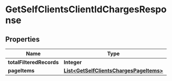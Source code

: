 
# GetSelfClientsClientIdChargesResponse

## Properties
Name | Type | Description | Notes
------------ | ------------- | ------------- | -------------
**totalFilteredRecords** | **Integer** |  |  [optional]
**pageItems** | [**List&lt;GetSelfClientsChargesPageItems&gt;**](GetSelfClientsChargesPageItems.md) |  |  [optional]



